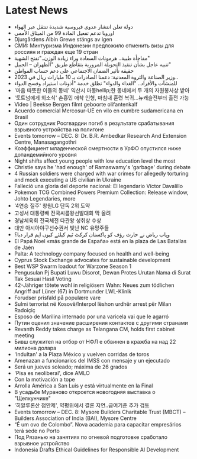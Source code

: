 # Latest News
-  دولة تعلن انتشار عدوى فيروسية شديدة تنتقل عبر الهواء
-  اوروبا تدعم تفعيل المادة 99 من الميثاق الأممي
-  Djurgårdens Albin Grewe stängs av igen
-  СМИ: Минтуризма Индонезии предложило отменить визы для россиян и граждан еще 19 стран
-  مفاجأة طبية.. هرمونات السعادة وراء زيادة الوزن.."تفتح الشهية"
-  تنبيه عاجل بشأن تنفيذ التحويلة المرورية بتقاطع طريق "الظهران – الجبيل"
-  حقيقة تأثير الضمان الاجتماعي على دعم حساب المواطن
-  وزير الصناعة والثروة المعدنية: دعمنا الصادرات بـ 10 مليارات ريال في 2023..
-  للمنشآت والأفراد.. "الغذاء والدواء" تطلق خدمة "أذونات استيراد وفسح الدواء
-  '마음 따뜻한 이들의 동네' 익산시 마동hellip;한 동네에서 두 개의 자원봉사상 받아
-  '토트넘에게 희소식' 손흥민 애착 인형, 마침내 훈련 복귀...뉴캐슬전부터 출전 가능
-  Video | Beekse Bergen filmt geboorte olifantenkalf
-  Acuerdo comercial Mercosur-UE en vilo en cumbre sudamericana en Brasil
-  Один сотрудник Росгвардии погиб в результате срабатывания взрывного устройства на полигоне
-  Events tomorrow – DEC. 8: Dr. B.R. Ambedkar Research And Extension Centre, Manasagangothri
-  Коэффициент младенческой смертности в УрФО опустился ниже допандемийного уровня
-  Night shifts affect young people with low education level the most
-  Christie says he 'had enough' of Ramaswamy's 'garbage' during debate
-  4 Russian soldiers were charged with war crimes for allegedly torturing and mock executing a US civilian in Ukraine
-  Falleció una gloria del deporte nacional: El legendario Víctor Davalillo
-  Pokemon TCG Combined Powers Premium Collection: Release window, Johto Legendaries, more
-  '4연승 질주' 창원LG 단독 2위 도약
-  고성서 대통령배 전국씨름왕선발대회 막 올려
-  경남체육회 전국체전 다관왕 성취상 수상
-  대만 아시아야구선수권서 빛난 NC 유망주들
-  وہاب ریاض نے حارث رؤف کو پاکستان کرکٹ ٹیم کیلئے کیوں اہم قرار دیا؟
-  El Papá Noel «más grande de España» está en la plaza de Las Batallas de Jaén
-  Palta: A technology company focused on health and well-being
-  Cyprus Stock Exchange advocates for sustainable development
-  Best WSP Swarm loadout for Warzone Season 1
-  Pengusulan Pj Bupati Luwu Disorot, Dewan Protes Urutan Nama di Surat Tak Sesuai Hasil Voting
-  42-Jähriger tötete wohl in religiösem Wahn: Neues zum tödlichen Angriff auf Lüner (67) in Dortmunder LWL-Klinik
-  Forudser prisfald på populære vare
-  Sulmi terrorist në Kosovë/Interpol lëshon urdhër arrest për Milan Radoiçiç
-  Esposo de Marilina internado por una varicela vai que le agarró
-  Путин оценил значение расширения контактов с другими странами
-  Revanth Reddy takes charge as Telangana CM, holds first cabinet meeting
-  Бивш служител на отбор от НФЛ е обвинен в кражба на над 22 милиона долара
-  'Indultan' a la Plaza México y vuelven corridas de toros
-  Amenazan a funcionarios del IMSS con mensaje y un ejecutado
-  Será un jueves soleado; máxima de 26 grados
-  'Pisa es neoliberal', dice AMLO
-  Con la motivación a tope
-  Arrolla América a San Luis y está virtualmente en la Final
-  В усадьбе Мураново откроется новогодняя выставка о "Щелкунчике"
-  '히알루론산 점안제', 약평위에서 결론 지연‥급여기준 추가 검토
-  Events tomorrow – DEC. 8: Mysore Builders Charitable Trust (MBCT) – Builders Association of India (BAI), Mysore Centre
-  “É um ovo de Colombo”. Nova academia para capacitar empresários terá sede no Porto
-  Под Рязанью на занятиях по огневой подготовке сработало взрывное устройство
-  Indonesia Drafts Ethical Guidelines for Responsible AI Development
